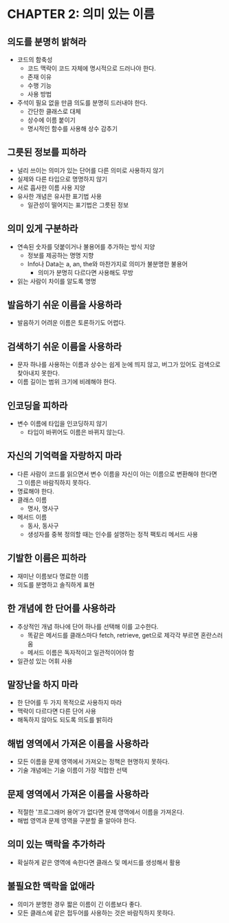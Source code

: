 # CHAPTER 2: 의미 있는 이름

## 의도를 분명히 밝혀라
- 코드의 함축성 
  - 코드 맥락이 코드 자체에 명시적으로 드러나야 한다.
  - 존재 이유
  - 수행 기능
  - 사용 방법
- 주석이 필요 없을 만큼 의도를 분명히 드러내야 한다.
  - 간단한 클래스로 대체
  - 상수에 이름 붙이기
  - 명시적인 함수를 사용해 상수 감추기

## 그릇된 정보를 피하라
- 널리 쓰이는 의미가 있는 단어를 다른 의미로 사용하지 않기
- 실제와 다른 타입으로 명명하지 않기
- 서로 흡사한 이름 사용 지양
- 유사한 개념은 유사한 표기법 사용
  - 일관성이 떨어지는 표기법은 그릇된 정보

## 의미 있게 구분하라
- 연속된 숫자를 덧붙이거나 불용어를 추가하는 방식 지양
  - 정보를 제공하는 명명 지향
  - Info나 Data는 a, an, the와 마찬가지로 의미가 불분명한 불용어
    - 의미가 분명히 다르다면 사용해도 무방
- 읽는 사람이 차이를 알도록 명명

## 발음하기 쉬운 이름을 사용하라
- 발음하기 어려운 이름은 토론하기도 어렵다.

## 검색하기 쉬운 이름을 사용하라
- 문자 하나를 사용하는 이름과 상수는 쉽게 눈에 띄지 않고, 버그가 있어도 검색으로 찾아내지 못한다.
- 이름 길이는 범위 크기에 비례해야 한다.

## 인코딩을 피하라
- 변수 이름에 타입을 인코딩하지 않기
  - 타입이 바뀌어도 이름은 바뀌지 않는다.

## 자신의 기억력을 자랑하지 마라
- 다른 사람이 코드를 읽으면서 변수 이름을 자신이 아는 이름으로 변환해야 한다면 그 이름은 바람직하지 못하다.
- 명료해야 한다.
- 클래스 이름
  - 명사, 명사구
- 메서드 이름
  - 동사, 동사구
  - 생성자를 중복 정의할 때는 인수를 설명하는 정적 팩토리 메서드 사용

## 기발한 이름은 피하라
- 재미난 이름보다 명료한 이름
- 의도를 분명하고 솔직하게 표현

## 한 개념에 한 단어를 사용하라
- 추상적인 개념 하나에 단어 하나를 선택해 이를 고수한다.
  - 똑같은 메서드를 클래스마다 fetch, retrieve, get으로 제각각 부르면 혼란스러움
  - 메서드 이름은 독자적이고 일관적이어야 함
- 일관성 있는 어휘 사용

## 말장난을 하지 마라
- 한 단어를 두 가지 목적으로 사용하지 마라
- 맥락이 다르다면 다른 단어 사용
- 해독하지 않아도 되도록 의도를 밝히라

## 해법 영역에서 가져온 이름을 사용하라
- 모든 이름을 문제 영역에서 가져오는 정책은 현명하지 못하다.
- 기술 개념에는 기술 이름이 가장 적합한 선택

## 문제 영역에서 가져온 이름을 사용하라
- 적절한 '프로그래머 용어'가 없다면 문제 영역에서 이름을 가져온다.
- 해법 영역과 문제 영역을 구분할 줄 알아야 한다.

## 의미 있는 맥락을 추가하라
- 확실하게 같은 영역에 속한다면 클래스 및 메서드를 생성해서 활용

## 불필요한 맥락을 없애라
- 의미가 분명한 경우 짧은 이름이 긴 이름보다 좋다.
- 모든 클래스에 같은 접두어를 사용하는 것은 바람직하지 못하다.
